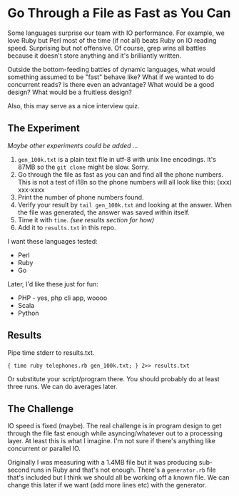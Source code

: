 # Go Through a File as Fast as You Can

Some languages surprise our team with IO performance.  For example, we
love Ruby but Perl most of the time (if not all) beats Ruby on IO
reading speed.  Surprising but not offensive.  Of course, grep wins all
battles because it doesn't store anything and it's brilliantly written.

Outside the bottom-feeding battles of dynamic languages, what would
something assumed to be "fast" behave like?  What if we wanted to do
concurrent reads?  Is there even an advantage?  What would be a good
design?  What would be a fruitless design?

Also, this may serve as a nice interview quiz.

## The Experiment

_Maybe other experiments could be added ..._

1. `gen_100k.txt` is a plain text file in utf-8 with unix line
   encodings.  It's 87MB so the `git clone` might be slow.  Sorry.
1. Go through the file as fast as you can and find all the phone
   numbers.  This is not a test of i18n so the phone numbers will all
   look like this: (xxx) xxx-xxxx
1. Print the number of phone numbers found.
1. Verify your result by `tail gen_100k.txt` and looking at the answer.
   When the file was generated, the answer was saved within itself.
1. Time it with `time`.  _(see results section for how)_
1. Add it to `results.txt` in this repo.

I want these languages tested:

* Perl
* Ruby
* Go

Later, I'd like these just for fun:

* PHP - yes, php cli app, woooo
* Scala
* Python

## Results
Pipe time stderr to results.txt.

    { time ruby telephones.rb gen_100k.txt; } 2>> results.txt

Or substitute your script/program there.  You should probably do at least three runs.  We can do averages later.


## The Challenge

IO speed is fixed (maybe).  The real challenge is in program design to get through the file fast enough while asyncing/whatever out to a processing layer.  At least this is what I imagine.  I'm not sure if there's anything like concurrent or parallel IO.

Originally I was measuring with a 1.4MB file but it was producing
sub-second runs in Ruby and that's not enough.  There's a `generator.rb`
file that's included but I think we should all be working off a known
file.  We can change this later if we want (add more lines etc) with the
generator.
